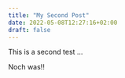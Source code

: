 ```yaml
---
title: "My Second Post"
date: 2022-05-08T12:27:16+02:00
draft: false
---
```

This is a second test ...

Noch was!!

